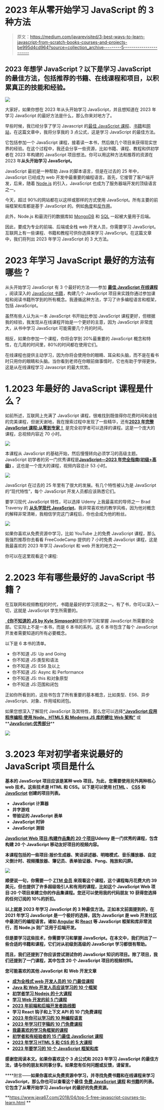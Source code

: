 # 2023 年从零开始学习 JavaScript 的 3 种方法

> 原文：<https://medium.com/javarevisited/3-best-ways-to-learn-javascript-from-scratch-books-courses-and-projects-be995d4cd964?source=collection_archive---------5----------------------->

## 2023 年想学 JavaScript？以下是学习 JavaScript 的最佳方法，包括推荐的书籍、在线课程和项目，以积累真正的技能和经验。

[![](img/103ec22b7e7dae9f8462f7e88fd22752.png)](https://click.linksynergy.com/deeplink?id=JVFxdTr9V80&mid=39197&murl=https%3A%2F%2Fwww.udemy.com%2Fcourse%2Fthe-complete-javascript-course%2F)

大家好，如果你想在 2023 年从头开始学习 JavaScript，并且想知道在 2023 年学习 JavaScript 的最好方法是什么，那么你来对地方了。

早些时候，我已经分享了学习 Javascript 的[最佳 JavaScript 课程](https://javinpaul.medium.com/10-best-online-courses-to-learn-javascript-in-depth-fbd9b05ff3e0)、[书籍](https://javarevisited.blogspot.com/2017/02/top-5-javascript-books-to-learn-best-of-lot-must-read.html)和[网站](/javarevisited/my-favorite-free-tutorials-and-courses-to-learn-javascript-8f4d0a71faf2)，在这篇文章中，我将分享我的 3 点公式，这是学习 JavaScript 的最佳方法。

它包括参加一个 JavaScript 课程，接着读一本书，然后做几个项目来获得现实世界的经验。在这个过程中，我还会分享一些资源，比如书籍、课程、教程和供初学者在 2023 年构建的 JavaScript 项目想法。你可以用这种方法和推荐的资源在 2023 年**从头开始学习 JavaScript。**

JavaScript 最初是一种帮助 Java 的脚本语言，但是在过去的 25 年中，JavaScript 已经成为 web 开发中最重要的编程语言。首先，它接管了客户端开发，后来，随着 [Node.js](https://www.java67.com/2020/06/top-5-courses-to-learn-mern-stack-for-web-development.html) 的引入，JavaScript 也成为了服务器端开发的顶级语言之一。

今天，超过 90%的网站都在以这样或那样的方式使用 JavaScript。所有主要的前端框架和库都是基于 JavaScript 的。例如[角度](https://javarevisited.blogspot.com/2018/06/5-best-courses-to-learn-angular.html)和[反作用](https://javarevisited.blogspot.com/2018/08/top-5-react-js-and-redux-courses-to-learn-online.html)。

此外，Node.js 和最流行的数据库如 [MongoDB](https://javarevisited.blogspot.com/2019/01/top-5-mongodb-online-training-courses.html) 和 [SQL](https://javarevisited.blogspot.com/2018/05/top-5-sql-and-database-courses-to-learn-online.html) 一起被大量用于后端。

因此，要成为专业的前端、后端或全栈 web 开发人员，你需要学习 JavaScript。互联网上有一些课程、书籍和教程可供你选择来学习 JavaScript。在这篇文章中，我们将列出 2023 年学习 JavaScript 的 3 大方法。

# 2023 年学习 JavaScript 最好的方法有哪些？

从头开始学习 JavaScript 有 3 个最好的方法——参加 [**最佳 JavaScript 在线课程**](/javarevisited/10-best-online-courses-to-learn-javascript-in-2020-af5ed0801645) ，阅读深入的 [JavaScript 书籍](/javarevisited/5-best-javascript-books-for-beginners-and-experienced-web-developers-2c6353d1cc85)，构建几个 JavaScript 项目来实践你通过参加课程和阅读书籍所学到的所有概念。我遵循这种方法，学习了许多编程语言和框架，包括 JavaScript。

虽然有些人认为从一本 JavaScript 书开始比参加 JavaScript 课程更好，但根据我的经验，我发现从在线课程开始是一个更好的主意，因为 JavaScript 非常庞大，从书中学习 JavaScript 可能需要几个月的时间。

相反，如果你参加一个课程，你将会学到 20%最重要的 JavaScript 概念和特性，在几周的时间里，80%的时间都在使用它们。

在线课程也提供主动学习，因为你将会使用你的眼睛、耳朵和头脑，而不是在看书时只用你的眼睛和头脑。当你看到老师在你眼前做事情时，它也有助于学得更快，这是从在线课程学习 Javascript 的最大优势。

# 1.2023 年最好的 JavaScript 课程是什么？

如前所述，互联网上充满了 JavaScript 课程，很难找到既值得你花费时间和金钱的完美课程，但谢天谢地，我在搜索过程中发现了一些精华，还有[**2023 年完整 JavaScript 课程:从零到专家！**](https://click.linksynergy.com/deeplink?id=JVFxdTr9V80&mid=39197&murl=https%3A%2F%2Fwww.udemy.com%2Fcourse%2Fthe-complete-javascript-course%2F) 是完全初学者可以选择的课程。这是一个庞大的课程，总视频内容近 70 小时。

[![](img/69cb859cd1c2afd9979bf38375e5404b.png)](https://click.linksynergy.com/deeplink?id=JVFxdTr9V80&mid=39197&murl=https%3A%2F%2Fwww.udemy.com%2Fcourse%2Fthe-complete-javascript-course%2F)

本课程从 JavaScript 的基础开始，然后慢慢转向必须学习的高级主题。JavaScript 初学者的另一门优秀课程是[**JavaScript—2023 年完全指南(初级+高级)**](https://click.linksynergy.com/deeplink?id=CuIbQrBnhiw&mid=39197&murl=https%3A%2F%2Fwww.udemy.com%2Fcourse%2Fjavascript-the-complete-guide-2020-beginner-advanced%2F) 。这也是一个庞大的课程，视频内容总计 53 小时。

[![](img/285eaa824d2a28b170dca2397a2fc775.png)](https://click.linksynergy.com/deeplink?id=CuIbQrBnhiw&mid=39197&murl=https%3A%2F%2Fwww.udemy.com%2Fcourse%2Fjavascript-the-complete-guide-2020-beginner-advanced%2F)

JavaScript 在过去的 25 年里有了很大的发展。有几个特性被认为是 JavaScript 的“现代特性”，每个 JavaScript 开发人员都应该熟悉它们。

要学习现代 JavaScript 特性，可以选择 Udemy 上我最喜欢的导师之一 Brad Traversy 的 [**从头学现代 JavaScript**](https://click.linksynergy.com/deeplink?id=JVFxdTr9V80&mid=39197&murl=https%3A%2F%2Fwww.udemy.com%2Fcourse%2Fmodern-javascript-from-the-beginning%2F)。我非常喜欢他的教学风格，因为他对概念的解释非常清晰，我相信学完这门课程后，你也会成为他的粉丝。

[![](img/05dcbd16e9e181bedc0af45c3d1fb1d2.png)](https://click.linksynergy.com/deeplink?id=JVFxdTr9V80&mid=39197&murl=https%3A%2F%2Fwww.udemy.com%2Fcourse%2Fmodern-javascript-from-the-beginning%2F)

如果你喜欢从免费资源中学习，比如 YouTube 上的免费 JavaScript 课程，那么我强烈推荐你去看看 FreeCodeCamp 提供的 7 小时免费 JavaScript 课程，这是我最喜欢的 2023 年学习 JavaScript 和 web 开发的地方之一

你可以在这里观看这个课程:

# 2.2023 年有哪些最好的 JavaScript 书籍？

在互联网和视频教程的时代，书籍是最好的学习资源之一。有了书，你可以深入一切，这就是 JavaScript 学生所需要的。

[**《你不知道的 JS by Kyle Simpson》**](https://www.amazon.com/You-Dont-Know-JS-Yet/dp/B084DFZ6GW?tag=javamysqlanta-20)就是你学习和掌握 JavaScript 所需要的全部。它实际上不是一本书，而是 6 本书的系列。这 6 本书包含了每个 JavaScript 开发者需要知道的所有必要概念。

以下是 6 本书的清单。

*   你不知道 JS: Up and Going
*   你不知道 JS:类型和语法
*   你不知道 JS: ES6 及以上
*   你不知道 JS: Async 和 Performance
*   你不知道 JS: this 和对象原型
*   你不知道 JS:范围和闭包

正如你所看到的，这些书包含了所有重要的基本概念，比如类型、ES6、异步 JavaScript、对象、作用域和闭包。

如果您想深入了解现代 JavaScript 及其特性，那么您可以选择[**“JavaScript 应用程序编程:使用 Node、HTML5 和 Moderns JS 库的健壮 Web 架构”**](https://www.amazon.com/Programming-JavaScript-Applications-Architecture-Libraries/dp/1491950293?tag=javamysqlanta-20) 或**[**JavaScript:优秀部分**](https://www.amazon.com/JavaScript-Good-Parts-Douglas-Crockford/dp/0596517742?tag=javamysqlanta-20)**

**[![](img/3c51873339e3c2e8902fc5f3d36d679d.png)](https://www.amazon.com/JavaScript-Good-Parts-Douglas-Crockford/dp/0596517742?tag=javamysqlanta-20)**

# **3.2023 年对初学者来说最好的 JavaScript 项目是什么**

**基本的 JavaScript 项目应该是某种 web 项目。为此，您需要使用另外两种核心 web 技术。这些技术是 HTML 和 CSS。以下是可以使用 [HTML](https://www.java67.com/2020/08/5-best-online-courses-to-learn-html-5.html) 、 [CSS](/javarevisited/10-best-css-online-courses-for-beginners-and-experienced-developers-54aa2e8c0253) 和 [JavaScript](https://javinpaul.medium.com/6-best-data-structure-and-algorithms-courses-for-javascript-developers-c35e23236165) 创建的项目列表。**

*   **JavaScript 计算器**
*   **井字游戏**
*   **带验证的 JavaScript 表单**
*   **JavaScript 时钟**
*   **JavaScript 测验**

**[**JavaScript Web 项目:构建作品集的 20 个项目**](https://academy.zerotomastery.io/a/aff_693qyg0h/external?affcode=441520_zytgk2dn)Udemy 是一门优秀的课程，包含构建 20 个 JavaScript 移动友好项目的视频内容。**

**本课程包括的一些项目:报价生成器、笑话讲述器、明暗模式、音乐播放器、自定义倒计时、视频播放器、簿记员、表单验证器、Pong、拖放和闪屏。**

**[![](img/7096a5ec6e7e986a691b404353daa679.png)](https://academy.zerotomastery.io/a/aff_693qyg0h/external?affcode=441520_zytgk2dn)**

**顺便说一句，你需要一个 [**ZTM 会员**](https://academy.zerotomastery.io/a/aff_c0gnlvf7/external?affcode=441520_zytgk2dn) 来观看这个课程，这个课程每月花费大约 39 美元，但也提供了许多超级吸引人和有用的课程，比如这个 JavaScript Web 项目:20 个项目来建立你的作品集课程。您还可以使用我的代码朋友 10 获得您选择的任何订阅的 10%的折扣。**

**以上就是 2023 年学习 JavaScript 的 3 种最佳方法。正如本文前面提到的，在 2021 年学习 JavaScript 是一个极好的选择，因为 JavaScript 是 web 开发社区中最流行的编程语言。诸如 [Angular](/javarevisited/10-courses-to-learn-angular-for-web-development-6da1bd2856dc) 和 [React](https://dev.to/javinpaul/5-best-online-courses-to-learn-react-with-hooks-in-2022-26lf) 等 JavaScript 框架和库非常流行，而 Node.js 则广泛用于后端开发。**

**但是要学习这些技术，你需要学习和掌握 JavaScript。在本文中，我们列出了一些合适的书籍和课程，它们对从初级到高级的 JavaScript 学习都很有帮助。**

**而且，我们还提到了你应该尝试测试你的 JavaScript 知识的项目。除了项目，我们还提到了一门课程，其中包含 20 个 JavaScript 项目的视频材料。**

**您可能喜欢的其他 **JavaScript 和** **Web 开发文章****

*   **[成为全栈式 web 开发人员的 10 门最佳课程](/javarevisited/top-10-online-courses-to-become-a-fullstack-web-developer-in-2020-d608a6b63232)**
*   **[Java 和 Web 开发人员应该学习的 10 个框架](http://javarevisited.blogspot.sg/2018/01/10-frameworks-java-and-web-developers-should-learn.html)**
*   **[初学者学习 Nodejs 的十大课程](/javarevisited/top-10-online-courses-to-learn-node-js-in-depth-8ef0e31ca139)**
*   **[学习 Web 开发的前 5 门课程](/better-programming/my-5-favorite-courses-to-learn-web-development-in-2019-a5e74167f8b2)**
*   **[2023 年前端和后端开发者路线图](https://javarevisited.blogspot.com/2019/02/the-2019-web-developer-roadmap.html)**
*   **学习 React 钩子和上下文 API 的 10 门免费课程**
*   **[2023 年你可以学习的 10 种编程语言](http://www.java67.com/2017/12/10-programming-languages-to-learn-in.html)**
*   **[2023 年学习打字稿的 10 门免费课程](/javarevisited/top-10-free-typescript-courses-to-learn-online-best-of-lot-44bce9da41d1)**
*   **[我最喜欢的学习角框架的课程](/javarevisited/10-courses-to-learn-angular-for-web-development-6da1bd2856dc)**
*   **[初学者和有经验者的 15 门最佳 JavaScript 课程](/javarevisited/10-best-online-courses-to-learn-javascript-in-2020-af5ed0801645)**
*   **[2023 年学习 HTML 5 和 CSS 的 5 大课程](https://javarevisited.blogspot.com/2019/05/top-5-html-5-and-css-3-courses-for-web-developers.html)**
*   **[2023 年要学习的 10 个 JavaScript 框架和库](https://www.java67.com/2019/01/top-10-javascript-frameworks-and-libraries-for-web-developers.html)**

**感谢您阅读本文。如果你喜欢这个 3 点公式和 2023 年学习 JavaScript 的最佳方法，请与你的朋友和同事分享。如果您有任何问题或反馈，请留言。**

****附言——**如果你喜欢从免费资源中学习，并寻找免费书籍和在线课程来学习 JavaScript，那么你也可以查看这个最佳 [**免费 JavaScript 课程**](/javarevisited/12-free-courses-to-learn-javascript-and-es6-for-beginners-and-experienced-developers-aa35874c9a32) 和[书籍](/javarevisited/5-free-books-to-learn-javascript-for-beginners-4cca79834262)的列表。它包含了从零开始学习 JavaScript 的最好的免费资源。**

**<https://www.java67.com/2018/04/top-5-free-javascript-courses-to-learn.html> **